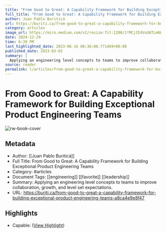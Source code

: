 ```yaml
---
title: "From Good to Great: A Capability Framework for Building Exceptional Product Engineering Teams"
full_title: "From Good to Great: A Capability Framework for Building Exceptional Product Engineering Teams"
author: Juan Pablo Buriticá
url: https://buriti.ca/from-good-to-great-a-capability-framework-for-building-exceptional-product-engineering-teams-a8ca4e9e8f47
category: articles
image_url: https://miro.medium.com/v2/resize:fit:1200/1*MCj3I4VuUATLm6WUjxZGGw.jpeg
date: 2024-12-29
time: 6:39 PM
last_highlighted_date: 2023-06-16 08:36:00.771469+00:00
published_date: 2023-03-02
summary: |
  Applying an engineering level concepts to teams to improve collaboration, growth, and level set expectations.
source: reader
permalink: l/articles/from-good-to-great-a-capability-framework-for-building-exceptional-product-engineering-teams
---
```

# From Good to Great: A Capability Framework for Building Exceptional Product Engineering Teams

![rw-book-cover](https://miro.medium.com/v2/resize:fit:1200/1*MCj3I4VuUATLm6WUjxZGGw.jpeg)

## Metadata
- Author: [[Juan Pablo Buriticá]]
- Full Title: From Good to Great: A Capability Framework for Building Exceptional Product Engineering Teams
- Category: #articles
- Document Tags: [[engineering]] [[favorite]] [[leadership]] 
- Summary: Applying an engineering level concepts to teams to improve collaboration, growth, and level set expectations.
- URL: https://buriti.ca/from-good-to-great-a-capability-framework-for-building-exceptional-product-engineering-teams-a8ca4e9e8f47

## Highlights
- Capable: ([View Highlight](https://read.readwise.io/read/01h31nhpvyvx7sr1539wv5jmtj))


